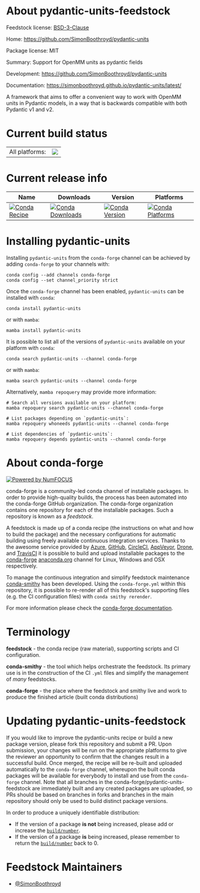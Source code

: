 About pydantic-units-feedstock
==============================

Feedstock license: [BSD-3-Clause](https://github.com/conda-forge/pydantic-units-feedstock/blob/main/LICENSE.txt)

Home: https://github.com/SimonBoothroyd/pydantic-units

Package license: MIT

Summary: Support for OpenMM units as pydantic fields

Development: https://github.com/SimonBoothroyd/pydantic-units

Documentation: https://simonboothroyd.github.io/pydantic-units/latest/

A framework that aims to offer a convenient way to work with OpenMM units in
Pydantic models, in a way that is backwards compatible with both Pydantic v1 and v2.


Current build status
====================


<table><tr><td>All platforms:</td>
    <td>
      <a href="https://dev.azure.com/conda-forge/feedstock-builds/_build/latest?definitionId=23506&branchName=main">
        <img src="https://dev.azure.com/conda-forge/feedstock-builds/_apis/build/status/pydantic-units-feedstock?branchName=main">
      </a>
    </td>
  </tr>
</table>

Current release info
====================

| Name | Downloads | Version | Platforms |
| --- | --- | --- | --- |
| [![Conda Recipe](https://img.shields.io/badge/recipe-pydantic--units-green.svg)](https://anaconda.org/conda-forge/pydantic-units) | [![Conda Downloads](https://img.shields.io/conda/dn/conda-forge/pydantic-units.svg)](https://anaconda.org/conda-forge/pydantic-units) | [![Conda Version](https://img.shields.io/conda/vn/conda-forge/pydantic-units.svg)](https://anaconda.org/conda-forge/pydantic-units) | [![Conda Platforms](https://img.shields.io/conda/pn/conda-forge/pydantic-units.svg)](https://anaconda.org/conda-forge/pydantic-units) |

Installing pydantic-units
=========================

Installing `pydantic-units` from the `conda-forge` channel can be achieved by adding `conda-forge` to your channels with:

```
conda config --add channels conda-forge
conda config --set channel_priority strict
```

Once the `conda-forge` channel has been enabled, `pydantic-units` can be installed with `conda`:

```
conda install pydantic-units
```

or with `mamba`:

```
mamba install pydantic-units
```

It is possible to list all of the versions of `pydantic-units` available on your platform with `conda`:

```
conda search pydantic-units --channel conda-forge
```

or with `mamba`:

```
mamba search pydantic-units --channel conda-forge
```

Alternatively, `mamba repoquery` may provide more information:

```
# Search all versions available on your platform:
mamba repoquery search pydantic-units --channel conda-forge

# List packages depending on `pydantic-units`:
mamba repoquery whoneeds pydantic-units --channel conda-forge

# List dependencies of `pydantic-units`:
mamba repoquery depends pydantic-units --channel conda-forge
```


About conda-forge
=================

[![Powered by
NumFOCUS](https://img.shields.io/badge/powered%20by-NumFOCUS-orange.svg?style=flat&colorA=E1523D&colorB=007D8A)](https://numfocus.org)

conda-forge is a community-led conda channel of installable packages.
In order to provide high-quality builds, the process has been automated into the
conda-forge GitHub organization. The conda-forge organization contains one repository
for each of the installable packages. Such a repository is known as a *feedstock*.

A feedstock is made up of a conda recipe (the instructions on what and how to build
the package) and the necessary configurations for automatic building using freely
available continuous integration services. Thanks to the awesome service provided by
[Azure](https://azure.microsoft.com/en-us/services/devops/), [GitHub](https://github.com/),
[CircleCI](https://circleci.com/), [AppVeyor](https://www.appveyor.com/),
[Drone](https://cloud.drone.io/welcome), and [TravisCI](https://travis-ci.com/)
it is possible to build and upload installable packages to the
[conda-forge](https://anaconda.org/conda-forge) [anaconda.org](https://anaconda.org/)
channel for Linux, Windows and OSX respectively.

To manage the continuous integration and simplify feedstock maintenance
[conda-smithy](https://github.com/conda-forge/conda-smithy) has been developed.
Using the ``conda-forge.yml`` within this repository, it is possible to re-render all of
this feedstock's supporting files (e.g. the CI configuration files) with ``conda smithy rerender``.

For more information please check the [conda-forge documentation](https://conda-forge.org/docs/).

Terminology
===========

**feedstock** - the conda recipe (raw material), supporting scripts and CI configuration.

**conda-smithy** - the tool which helps orchestrate the feedstock.
                   Its primary use is in the construction of the CI ``.yml`` files
                   and simplify the management of *many* feedstocks.

**conda-forge** - the place where the feedstock and smithy live and work to
                  produce the finished article (built conda distributions)


Updating pydantic-units-feedstock
=================================

If you would like to improve the pydantic-units recipe or build a new
package version, please fork this repository and submit a PR. Upon submission,
your changes will be run on the appropriate platforms to give the reviewer an
opportunity to confirm that the changes result in a successful build. Once
merged, the recipe will be re-built and uploaded automatically to the
`conda-forge` channel, whereupon the built conda packages will be available for
everybody to install and use from the `conda-forge` channel.
Note that all branches in the conda-forge/pydantic-units-feedstock are
immediately built and any created packages are uploaded, so PRs should be based
on branches in forks and branches in the main repository should only be used to
build distinct package versions.

In order to produce a uniquely identifiable distribution:
 * If the version of a package **is not** being increased, please add or increase
   the [``build/number``](https://docs.conda.io/projects/conda-build/en/latest/resources/define-metadata.html#build-number-and-string).
 * If the version of a package **is** being increased, please remember to return
   the [``build/number``](https://docs.conda.io/projects/conda-build/en/latest/resources/define-metadata.html#build-number-and-string)
   back to 0.

Feedstock Maintainers
=====================

* [@SimonBoothroyd](https://github.com/SimonBoothroyd/)

